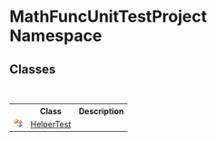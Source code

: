 # MathFuncUnitTestProject Namespace

## Classes
&nbsp;<table><tr><th></th><th>Class</th><th>Description</th></tr><tr><td>![Public class](media/pubclass.gif "Public class")</td><td><a href="67268c71-5c02-67f5-2ef7-4bb0910df091">HelperTest</a></td><td /></tr></table>&nbsp;
